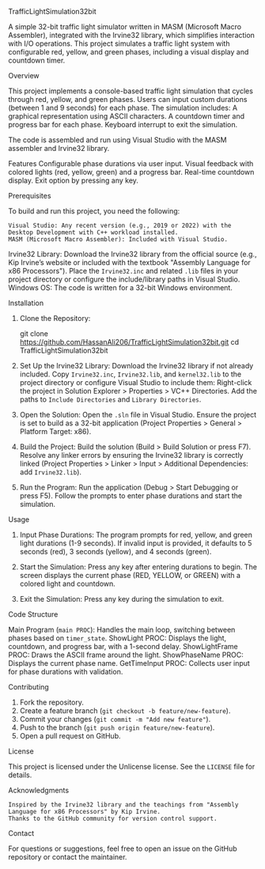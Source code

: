 TrafficLightSimulation32bit

A simple 32-bit traffic light simulator written in MASM (Microsoft Macro Assembler), integrated with the Irvine32 library, which simplifies interaction with I/O operations. This project simulates a traffic light system with configurable red, yellow, and green phases, including a visual display and countdown timer.

Overview

This project implements a console-based traffic light simulation that cycles through red, yellow, and green phases. Users can input custom durations (between 1 and 9 seconds) for each phase. The simulation includes:
	A graphical representation using ASCII characters.
	A countdown timer and progress bar for each phase.
	Keyboard interrupt to exit the simulation.

The code is assembled and run using Visual Studio with the MASM assembler and Irvine32 library.

Features
	Configurable phase durations via user input.
	Visual feedback with colored lights (red, yellow, green) and a progress bar.
	Real-time countdown display.
	Exit option by pressing any key.

Prerequisites

To build and run this project, you need the following:

	Visual Studio: Any recent version (e.g., 2019 or 2022) with the Desktop Development with C++ workload installed.
	MASM (Microsoft Macro Assembler): Included with Visual Studio.
Irvine32 Library: Download the Irvine32 library from the official source (e.g., Kip Irvine’s website or included with the textbook "Assembly Language for x86 Processors"). Place the `Irvine32.inc` and related `.lib` files in your project directory or configure the include/library paths in Visual Studio.
Windows OS: The code is written for a 32-bit Windows environment.

Installation

1. Clone the Repository:
   
   git clone https://github.com/HassanAli206/TrafficLightSimulation32bit.git
   cd TrafficLightSimulation32bit

2. Set Up the Irvine32 Library:
   	Download the Irvine32 library if not already included.
   	Copy `Irvine32.inc`, `Irvine32.lib`, and `kernel32.lib` to the project directory or configure Visual Studio to include them:
     	Right-click the project in Solution Explorer > Properties > VC++ Directories.
     	Add the paths to `Include Directories` and `Library Directories`.

3. Open the Solution:
   	Open the `.sln` file in Visual Studio.
   	Ensure the project is set to build as a 32-bit application (Project Properties > General > Platform Target: x86).

4. Build the Project:
   	Build the solution (Build > Build Solution or press F7).
   	Resolve any linker errors by ensuring the Irvine32 library is correctly linked (Project Properties > Linker > Input > Additional Dependencies: add `Irvine32.lib`).

5. Run the Program:
   	Run the application (Debug > Start Debugging or press F5).
   	Follow the prompts to enter phase durations and start the simulation.

Usage
1. Input Phase Durations:
   	The program prompts for red, yellow, and green light durations (1-9 seconds).
   	If invalid input is provided, it defaults to 5 seconds (red), 3 seconds (yellow), and 4 seconds (green).

2. Start the Simulation:
   	Press any key after entering durations to begin.
   	The screen displays the current phase (RED, YELLOW, or GREEN) with a colored light and countdown.

3. Exit the Simulation:
   	Press any key during the simulation to exit.

Code Structure

Main Program (`main PROC`):
  	Handles the main loop, switching between phases based on `timer_state`.
ShowLight PROC:
  	Displays the light, countdown, and progress bar, with a 1-second delay.
ShowLightFrame PROC:
	Draws the ASCII frame around the light.
ShowPhaseName PROC:
  	Displays the current phase name.
GetTimeInput PROC:
  	Collects user input for phase durations with validation.

Contributing

1. Fork the repository.
2. Create a feature branch (`git checkout -b feature/new-feature`).
3. Commit your changes (`git commit -m "Add new feature"`).
4. Push to the branch (`git push origin feature/new-feature`).
5. Open a pull request on GitHub.

License

This project is licensed under the Unlicense license. See the `LICENSE` file for details.

Acknowledgments

	Inspired by the Irvine32 library and the teachings from "Assembly Language for x86 Processors" by Kip Irvine.
	Thanks to the GitHub community for version control support.

Contact

For questions or suggestions, feel free to open an issue on the GitHub repository or contact the maintainer.
